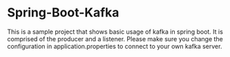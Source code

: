 # Spring-Boot-Kafka

This is a sample project that shows basic usage of kafka in spring boot. It is comprised of the producer and a listener. Please make sure you change the configuration in application.properties to connect to your own kafka server.
